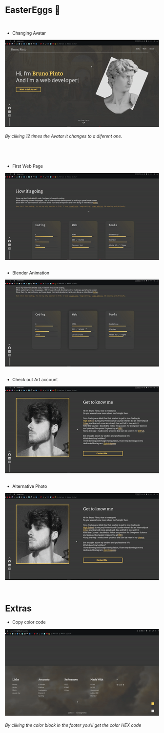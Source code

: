 # EasterEggs 🐰
<br>

* Changing Avatar

<img src="./readme/easter1.gif">

###### By cliking 12 times the Avatar it changes to a diferent one.

<br>
<br>

* First Web Page
  
<img src="./readme/easter2.gif">
<br>
<br>

* Blender Animation

<img src="./readme/easter3.gif">
<br>
<br>

* Check out Art account

<img src="./readme/easter4.gif">
<br>
<br>

*  Alternative Photo

<img src="./readme/easter5.gif">
<br>
<br>
<br>

# Extras 

* Copy color code

<img src="./readme/extra1.gif">

###### By cliking the color block in the footer you'll get the color HEX code